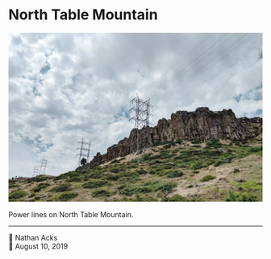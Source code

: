 # North Table Mountain

![High voltage power lines curve around a tall rocky outcrop](assets/617699b3c2e94d94c35f782a6309beaf.webp)

Power lines on North Table Mountain.

- - - -

👤 Nathan Acks  
📅 August 10, 2019
